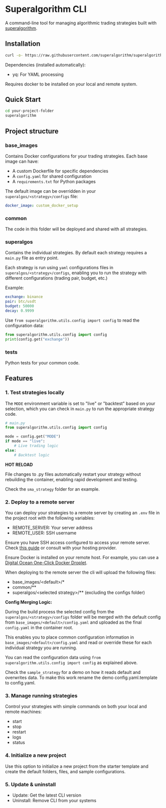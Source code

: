 # Superalgorithm CLI

A command-line tool for managing algorithmic trading strategies built with [superalgorithm](https://github.com/superalgorithm).

## Installation

```bash
curl -o- https://raw.githubusercontent.com/superalgorithm/superalgorithm-cli/main/install.sh | bash
```

Dependencies (installed automatically):

- yq: For YAML processing

Requires docker to be installed on your local and remote system.

## Quick Start

```bash
cd your-project-folder
superalgorithm
```

## Project structure

### base_images

Contains Docker configurations for your trading strategies. Each base image can have:

- A custom Dockerfile for specific dependencies
- A `config.yaml` for shared configuration
- A `requirements.txt` for Python packages

The default image can be overridden in your `superalgos/<strategy>/configs` file:

```yaml
docker_image: custom_docker_setup
```

### common

The code in this folder will be deployed and shared with all strategies.

### superalgos

Contains the individual strategies. By default each strategy requires a `main.py` file as entry point.

Each strategy is run using `yaml` configurations files in `superalgos/<strategy>/configs`, enabling you to run the strategy with different configurations (trading pair, budget, etc.)

Example:

```yaml
exchange: binance
pair: btc/usdt
budget: 50000
decay: 0.9999
```

Use `from superalgorithm.utils.config import config` to read the configuration data:

```python
from superalgorithm.utils.config import config
print(config.get("exchange"))
```

### tests

Python tests for your common code.

## Features

### 1. Test strategies locally

The `MODE` environment variable is set to "live" or "backtest" based on your selection, which you can check in `main.py` to run the appropriate strategy code.

```python
# main.py
from superalgorithm.utils.config import config

mode = config.get("MODE")
if mode == "live":
    # Live trading logic
else:
    # Backtest logic
```

**HOT RELOAD**

File changes to .py files automatically restart your strategy without rebuilding the container, enabling rapid development and testing.

Check the `sma_strategy` folder for an example.

### 2. Deploy to a remote server

You can deploy your strategies to a remote server by creating an `.env` file in the project root with the following variables:

- REMOTE_SERVER: Your server address
- REMOTE_USER: SSH username

Ensure you have SSH access configured to access your remote server. Check [this guide](https://docs.digitalocean.com/products/droplets/how-to/add-ssh-keys/) or consult with your hosting provider.

Ensure Docker is installed on your remote host. For example, you can use a [Digital Ocean One-Click Docker Droplet](https://marketplace.digitalocean.com/apps/docker).

When deploying to the remote server the cli will upload the following files:

- base_images/\<default>/\*
- common/\*\*
- superalgos/\<selected strategy>\/\*\* (excluding the configs folder)

**Config Merging Logic:**

During the build process the selected config from the `superalgos/<strategy>/configs` folder will be merged with the default config from `base_images/<default>/config.yaml` and uploaded as the final `config.yaml` in the container root.

This enables you to place common configuration information in `base_images/<default>/config.yaml` and read or override these for each individual strategy you are running.

You can read the configuration data using `from superalgorithm.utils.config import config` as explained above.

Check the `sample_strategy` for a demo on how it reads default and overwrites data. To make this work rename the demo config.yaml.template to config.yaml.

### 3. Manage running strategies

Control your strategies with simple commands on both your local and remote machines:

- start
- stop
- restart
- logs
- status

### 4. Initialize a new project

Use this option to initialize a new project from the starter template and create the default folders, files, and sample configurations.

### 5. Update & uninstall

- Update: Get the latest CLI version
- Uninstall: Remove CLI from your systems
